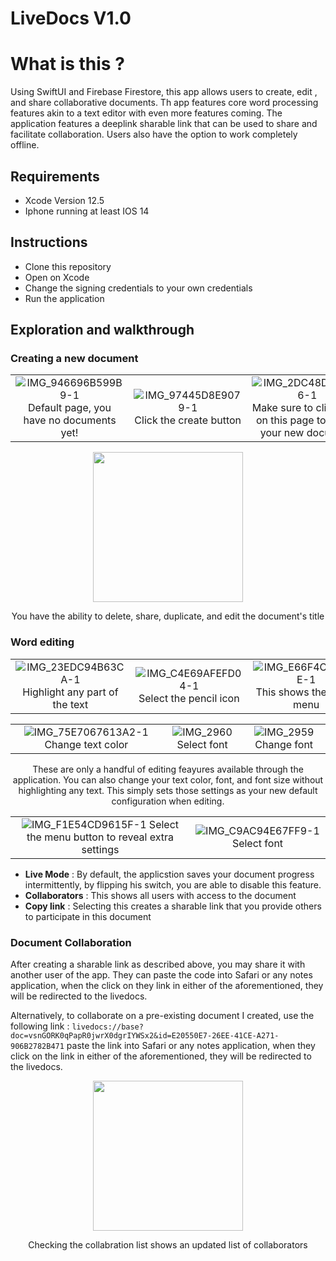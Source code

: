 
# LiveDocs V1.0

# What is this ?
Using SwiftUI and Firebase Firestore, this app allows users to create, edit , and share collaborative documents. Th app features core word processing features akin to a text editor with even more features coming. The application features a deeplink sharable link that can be used to share and facilitate collaboration. Users also have the option to work completely offline.

## Requirements
* Xcode Version 12.5 
* Iphone running at least IOS 14

## Instructions
* Clone this repository
* Open on Xcode
* Change the signing credentials to your own credentials
* Run the application

## Exploration and walkthrough

### Creating a new document

| | | |
|:-------------------------:|:-------------------------:|:-------------------------:|
|![IMG_946696B599B9-1](https://user-images.githubusercontent.com/29356257/132106507-486af722-7f6c-4ab3-80f4-c61fe9d47192.jpeg) Default page, you have no documents yet! |  ![IMG_97445D8E9079-1](https://user-images.githubusercontent.com/29356257/132106524-9a4f0568-5bbe-4600-96aa-f161a0dc3111.jpeg) Click the create button |  ![IMG_2DC48D32C8F6-1](https://user-images.githubusercontent.com/29356257/132106533-422569cb-2003-4b2f-9386-4255de89b78b.jpeg) Make sure to click save on this page to create your new document |

<p align="center">
<img src="https://user-images.githubusercontent.com/29356257/132106726-8a288bd1-8206-4be7-9f68-a393061351b8.jpeg" width="240">
</p>
<p align="center">You have the ability to delete, share, duplicate, and edit the document's title</p>

### Word editing

| | | |
|:-------------------------:|:-------------------------:|:-------------------------:|
|![IMG_23EDC94B63CA-1](https://user-images.githubusercontent.com/29356257/132107357-ecc17b8e-60bd-48bf-bf69-41ec642212b2.jpeg) Highlight any part of the text |![IMG_C4E69AFEFD04-1](https://user-images.githubusercontent.com/29356257/132107434-21f43ab5-02b0-4e60-88f3-f9d6be98a78e.jpeg) Select the pencil icon |  ![IMG_E66F4CEE529E-1](https://user-images.githubusercontent.com/29356257/132107301-729a924c-afb0-4e1f-9de9-9bd2e30fd6ff.jpeg) This shows the editor menu |

| | | |
|:-------------------------:|:-------------------------:|:-------------------------:|
| ![IMG_75E7067613A2-1](https://user-images.githubusercontent.com/29356257/132107467-c751c546-3221-48a1-8fb3-ab9cdc4ee987.jpeg) Change text color | ![IMG_2960](https://user-images.githubusercontent.com/29356257/132107535-6812e379-50c8-4ef0-98d1-b85964546c82.PNG) Select font | ![IMG_2959](https://user-images.githubusercontent.com/29356257/132107531-b6d52fc2-736f-4d83-ac3b-8beb47427516.PNG)  Change font |


<p align="center">
These are only a handful of editing feayures available through the application. You can also change your text color, font, and font size without highlighting any text. This simply sets those settings as your new default configuration when editing.
</p>

| | | 
|:-------------------------:|:-------------------------:|
| ![IMG_F1E54CD9615F-1](https://user-images.githubusercontent.com/29356257/132107752-41f3c631-ef69-4c15-91c4-460c415e8e39.jpeg) Select the menu button to reveal extra settings | ![IMG_C9AC94E67FF9-1](https://user-images.githubusercontent.com/29356257/132107714-b19e879b-a77c-4309-860c-bbfb7a552a57.jpeg) Select font | 

* **Live Mode** : By default, the applicstion saves your document progress intermittently, by flipping his switch, you are able to disable this feature.
* **Collaborators** : This shows all users with access to the document
* **Copy link** : Selecting this creates a sharable link that you provide others to participate in this document



### Document Collaboration
<p>
  After creating a sharable link as described above, you may share it with another user of the app. They can paste the code into Safari or any notes application, when the click on they link in either of the aforementioned, they will be redirected to the livedocs.
</p>

Alternatively, to collaborate on a pre-existing document I created, use the following link : `livedocs://base?doc=vsnGORK0qPapR0jwrX0dgrIYWSx2&id=E20550E7-26EE-41CE-A271-906B2782B471` paste the link into Safari or any notes application, when they click on the link in either of the aforementioned, they will be redirected to the livedocs.


<p align="center">
<img src="https://user-images.githubusercontent.com/29356257/132108366-011f149e-428b-4e83-8bf6-9b3081c4c8cb.jpeg" width="240">
</p>

<p align="center">
  Checking the collabration list shows an updated list of collaborators
</p>




